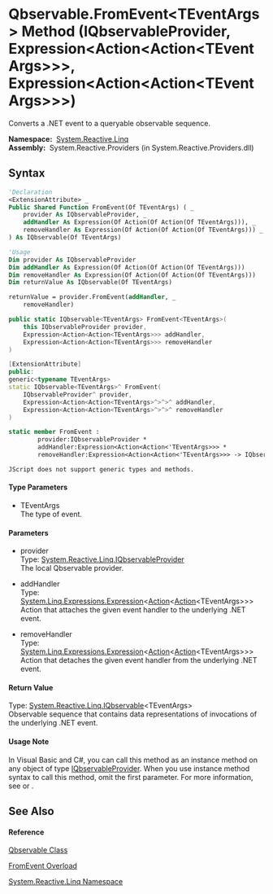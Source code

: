# Qbservable.FromEvent\<TEventArgs\> Method (IQbservableProvider, Expression\<Action\<Action\<TEventArgs\>\>\>, Expression\<Action\<Action\<TEventArgs\>\>\>)

Converts a .NET event to a queryable observable sequence.

**Namespace:**  [System.Reactive.Linq](System.Reactive.Linq\System.Reactive.Linq.md)  
**Assembly:**  System.Reactive.Providers (in System.Reactive.Providers.dll)

## Syntax

```vb
'Declaration
<ExtensionAttribute> _
Public Shared Function FromEvent(Of TEventArgs) ( _
    provider As IQbservableProvider, _
    addHandler As Expression(Of Action(Of Action(Of TEventArgs))), _
    removeHandler As Expression(Of Action(Of Action(Of TEventArgs))) _
) As IQbservable(Of TEventArgs)
```

```vb
'Usage
Dim provider As IQbservableProvider
Dim addHandler As Expression(Of Action(Of Action(Of TEventArgs)))
Dim removeHandler As Expression(Of Action(Of Action(Of TEventArgs)))
Dim returnValue As IQbservable(Of TEventArgs)

returnValue = provider.FromEvent(addHandler, _
    removeHandler)
```

```csharp
public static IQbservable<TEventArgs> FromEvent<TEventArgs>(
    this IQbservableProvider provider,
    Expression<Action<Action<TEventArgs>>> addHandler,
    Expression<Action<Action<TEventArgs>>> removeHandler
)
```

```c++
[ExtensionAttribute]
public:
generic<typename TEventArgs>
static IQbservable<TEventArgs>^ FromEvent(
    IQbservableProvider^ provider, 
    Expression<Action<Action<TEventArgs>^>^>^ addHandler, 
    Expression<Action<Action<TEventArgs>^>^>^ removeHandler
)
```

```fsharp
static member FromEvent : 
        provider:IQbservableProvider * 
        addHandler:Expression<Action<Action<'TEventArgs>>> * 
        removeHandler:Expression<Action<Action<'TEventArgs>>> -> IQbservable<'TEventArgs> 
```

```jscript
JScript does not support generic types and methods.
```

#### Type Parameters

- TEventArgs  
  The type of event.

#### Parameters

- provider  
  Type: [System.Reactive.Linq.IQbservableProvider](IQbservableProvider\IQbservableProvider.md)  
  The local Qbservable provider.

- addHandler  
  Type: [System.Linq.Expressions.Expression](https://msdn.microsoft.com/en-us/library/Bb335710)\<[Action](https://msdn.microsoft.com/en-us/library/018hxwa8)\<[Action](https://msdn.microsoft.com/en-us/library/018hxwa8)\<TEventArgs\>\>\>  
  Action that attaches the given event handler to the underlying .NET event.

- removeHandler  
  Type: [System.Linq.Expressions.Expression](https://msdn.microsoft.com/en-us/library/Bb335710)\<[Action](https://msdn.microsoft.com/en-us/library/018hxwa8)\<[Action](https://msdn.microsoft.com/en-us/library/018hxwa8)\<TEventArgs\>\>\>  
  Action that detaches the given event handler from the underlying .NET event.

#### Return Value

Type: [System.Reactive.Linq.IQbservable](IQbservable\IQbservable(TSource).md)\<TEventArgs\>  
Observable sequence that contains data representations of invocations of the underlying .NET event.

#### Usage Note

In Visual Basic and C\#, you can call this method as an instance method on any object of type [IQbservableProvider](IQbservableProvider\IQbservableProvider.md). When you use instance method syntax to call this method, omit the first parameter. For more information, see [](https://msdn.microsoft.com/en-us/library/Bb384936) or [](https://msdn.microsoft.com/en-us/library/Bb383977).

## See Also

#### Reference

[Qbservable Class](Qbservable\Qbservable.md)

[FromEvent Overload](FromEvent\Qbservable.FromEvent.md)

[System.Reactive.Linq Namespace](System.Reactive.Linq\System.Reactive.Linq.md)








